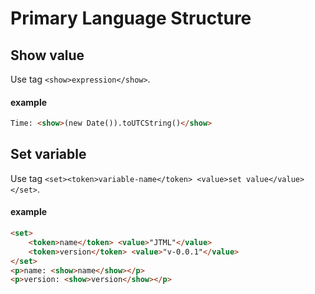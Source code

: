Primary Language Structure
============================

Show value
------------
Use tag `<show>expression</show>`.
#### example
```html
Time: <show>(new Date()).toUTCString()</show>
```

Set variable
---------------
Use tag `<set><token>variable-name</token> <value>set value</value></set>`.
#### example
```html
<set>
    <token>name</token> <value>"JTML"</value>
    <token>version</token> <value>"v-0.0.1"</value>
</set>
<p>name: <show>name</show></p>
<p>version: <show>version</show></p>
```
